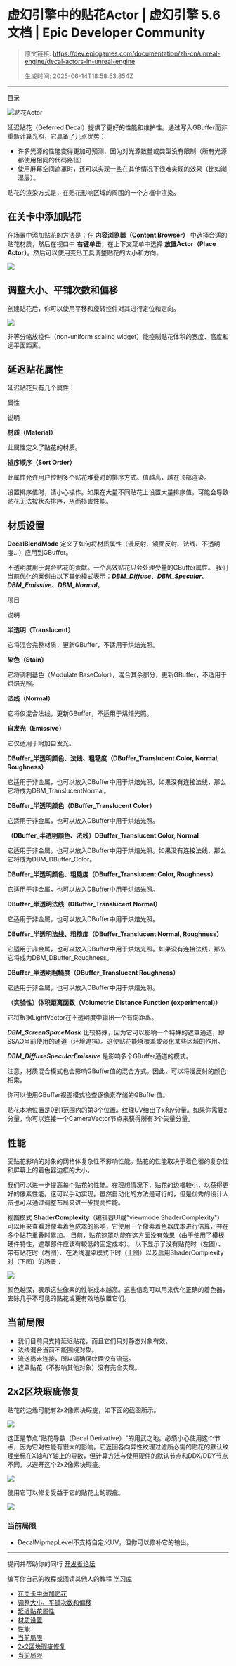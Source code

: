 # 虚幻引擎中的贴花Actor | 虚幻引擎 5.6 文档 | Epic Developer Community

> 原文链接: https://dev.epicgames.com/documentation/zh-cn/unreal-engine/decal-actors-in-unreal-engine
> 
> 生成时间: 2025-06-14T18:58:53.854Z

---

目录

![贴花Actor](https://dev.epicgames.com/community/api/documentation/image/3148526b-f1ee-4e65-bd2f-314ce16541cd?resizing_type=fill&width=1920&height=335)

延迟贴花（Deferred Decal）提供了更好的性能和维护性。通过写入GBuffer而非重新计算光照，它具备了几点优势：

-   许多光源的性能变得更加可预测，因为对光源数量或类型没有限制（所有光源都使用相同的代码路径）
-   使用屏幕空间遮罩时，还可以实现一些在其他情况下很难实现的效果（比如潮湿层）。

贴花的渲染方式是，在贴花影响区域的周围的一个方框中渲染。

## 在关卡中添加贴花

在场景中添加贴花的方法是：在 **内容浏览器（Content Browser）** 中选择合适的贴花材质，然后在视口中 **右键单击**，在上下文菜单中选择 **放置Actor（Place Actor）**。然后可以使用变形工具调整贴花的大小和方向。

![](https://d1iv7db44yhgxn.cloudfront.net/documentation/images/85e9f9bb-ffca-45e7-a1d5-9cc26240a74e/decal_1.png)

## 调整大小、平铺次数和偏移

创建贴花后，你可以使用平移和旋转控件对其进行定位和定向。

![](https://d1iv7db44yhgxn.cloudfront.net/documentation/images/ac966dc1-70fd-4cc4-a61a-f89892232270/decal_2.png)

非等分缩放控件（non-uniform scaling widget）能控制贴花体积的宽度、高度和远平面距离。

## 延迟贴花属性

延迟贴花只有几个属性：

属性

说明

**材质（Material）**

此属性定义了贴花的材质。

**排序顺序（Sort Order）**

此属性允许用户控制多个贴花堆叠时的排序方式。值越高，越在顶部渲染。

设置排序值时，请小心操作。如果在大量不同贴花上设置大量排序值，可能会导致贴花无法按状态排序，从而损害性能。

## 材质设置

**DecalBlendMode** 定义了如何将材质属性（漫反射、镜面反射、法线、不透明度...）应用到GBuffer。

不透明度用于混合贴花的贡献。一个高效贴花只会处理少量的GBuffer属性。 我们当前优化的案例由以下其他模式表示：***DBM\_Diffuse***、***DBM\_Specular***、***DBM\_Emissive***、***DBM\_Normal***。

项目

说明

**半透明（Translucent）**

它将混合完整材质，更新GBuffer，不适用于烘焙光照。

**染色（Stain）**

它将调制基色（Modulate BaseColor），混合其余部分，更新GBuffer，不适用于烘焙光照。

**法线（Normal）**

它将仅混合法线，更新GBuffer，不适用于烘焙光照。

**自发光（Emissive）**

它仅适用于附加自发光。

**DBuffer\_半透明颜色、法线、粗糙度（DBuffer\_Translucent Color, Normal, Roughness）**

它适用于非金属，也可以放入DBuffer中用于烘焙光照。如果没有连接法线，那么它将成为DBM\_TranslucentNormal。

**DBuffer\_半透明颜色（DBuffer\_Translucent Color）**

它适用于非金属，也可以放入DBuffer中用于烘焙光照。

**（DBuffer\_半透明颜色、法线）DBuffer\_Translucent Color, Normal**

它适用于非金属，也可以放入DBuffer中用于烘焙光照。如果没有连接法线，那么它将成为DBM\_DBuffer\_Color。

**DBuffer\_半透明颜色、粗糙度（DBuffer\_Translucent Color, Roughness）**

它适用于非金属，也可以放入DBuffer中用于烘焙光照。

**DBuffer\_半透明法线（DBuffer\_Translucent Normal）**

它适用于非金属，也可以放入DBuffer中用于烘焙光照。

**DBuffer\_半透明法线、粗糙度（DBuffer\_Translucent Normal, Roughness）**

它适用于非金属，也可以放入DBuffer中用于烘焙光照。如果没有连接法线，那么它将成为DBM\_DBuffer\_Roughness。

**DBuffer\_半透明粗糙度（DBuffer\_Translucent Roughness）**

它适用于非金属，也可以放入DBuffer中用于烘焙光照。

**（实验性）体积距离函数（Volumetric Distance Function (experimental)）**

它将根据LightVector在不透明度中输出一个有向距离。

***DBM\_ScreenSpaceMask*** 比较特殊，因为它可以影响一个特殊的遮罩通道，即SSAO当前使用的通道（环境遮挡）。这使贴花能够覆盖或淡化某些区域的作用。

***DBM\_DiffuseSpecularEmissive*** 是影响多个GBuffer通道的模式。

注意，材质混合模式也会影响GBuffer值的混合方式。因此，可以将漫反射的颜色相乘。

你可以使用GBuffer视图模式检查逐像素存储的GBuffer值。

贴花本地位置是0到1范围内的第3个位置。纹理UV给出了x和y分量。如果你需要z分量，你可以连接一个CameraVector节点来获得所有3个矢量分量。

## 性能

受贴花影响的对象的网格体复杂性不影响性能。贴花的性能取决于着色器的复杂性和屏幕上的着色器边框的大小。

我们可以进一步提高每个贴花的性能。在理想情况下，贴花的边框较小，以获得更好的像素性能。这可以手动实现。虽然自动化的方法是可行的，但是优秀的设计人员也可以通过调整布局来进一步提高性能。

视图模式 **ShaderComplexity**（编辑器UI或"viewmode ShaderComplexity"）可以用来查看对像素着色成本的影响，它使用一个像素着色器成本进行估算，并在多个贴花重叠时累加。 目前，贴花遮罩功能在这方面没有效果（由于使用了模板硬件特性，遮罩部件应该有较低的固定成本）。 以下显示了没有贴花时（左图）、带有贴花时（右图）、在法线渲染模式下时（上图）以及启用ShaderComplexity时（下图）的场景：

![](https://d1iv7db44yhgxn.cloudfront.net/documentation/images/2a9fa1fb-0072-4673-a699-f8494ca7442b/decalshadercomplexity.jpg)

颜色越深，表示这些像素的性能成本越高。这些信息可以用来优化正确的着色器，去除几乎不可见的贴花或更有效地放置它们。

## 当前局限

-   我们目前只支持延迟贴花，而且它们只对静态对象有效。
-   法线混合当前不能围绕对象。
-   流送尚未连接，所以请确保纹理没有流送。
-   遮罩贴花（不影响其他对象）没有完全实现。

## 2x2区块瑕疵修复

贴花的边缘可能有2x2像素块瑕疵，如下面的截图所示。

![](https://d1iv7db44yhgxn.cloudfront.net/documentation/images/3d3a5b35-1250-465e-8207-9929f9089c83/2x2_artifacts.png)

这正是节点"贴花导数（Decal Derivative）"的用武之地。必须小心使用这个节点，因为它对性能有很大的影响。它返回各向异性纹理过滤所必需的贴花的默认纹理坐标在X轴和Y轴上的导数，但计算方法与使用硬件的默认节点和DDX/DDY节点不同，以避开这个2x2像素块瑕疵。

![](https://d1iv7db44yhgxn.cloudfront.net/documentation/images/71009eb7-0426-4423-bc2a-b9d0cdf9b8e0/decal_derivative.png)

使用它可以修复受益于它的贴花上的瑕疵。

![](https://d1iv7db44yhgxn.cloudfront.net/documentation/images/0322c0a1-03e2-4882-872c-b62490d11acc/2x2_no_artifacts.png)

### 当前局限

-   DecalMipmapLevel不支持自定义UV，但你可以修补它的输出。

* * *

提问并帮助你的同行 [开发者论坛](https://forums.unrealengine.com/categories?tag=unreal-engine)

编写你自己的教程或阅读其他人的教程 [学习库](https://dev.epicgames.com/community/unreal-engine/learning)

-   [在关卡中添加贴花](/documentation/zh-cn/unreal-engine/decal-actors-in-unreal-engine#%E5%9C%A8%E5%85%B3%E5%8D%A1%E4%B8%AD%E6%B7%BB%E5%8A%A0%E8%B4%B4%E8%8A%B1)
-   [调整大小、平铺次数和偏移](/documentation/zh-cn/unreal-engine/decal-actors-in-unreal-engine#%E8%B0%83%E6%95%B4%E5%A4%A7%E5%B0%8F%E3%80%81%E5%B9%B3%E9%93%BA%E6%AC%A1%E6%95%B0%E5%92%8C%E5%81%8F%E7%A7%BB)
-   [延迟贴花属性](/documentation/zh-cn/unreal-engine/decal-actors-in-unreal-engine#%E5%BB%B6%E8%BF%9F%E8%B4%B4%E8%8A%B1%E5%B1%9E%E6%80%A7)
-   [材质设置](/documentation/zh-cn/unreal-engine/decal-actors-in-unreal-engine#%E6%9D%90%E8%B4%A8%E8%AE%BE%E7%BD%AE)
-   [性能](/documentation/zh-cn/unreal-engine/decal-actors-in-unreal-engine#%E6%80%A7%E8%83%BD)
-   [当前局限](/documentation/zh-cn/unreal-engine/decal-actors-in-unreal-engine#%E5%BD%93%E5%89%8D%E5%B1%80%E9%99%90)
-   [2x2区块瑕疵修复](/documentation/zh-cn/unreal-engine/decal-actors-in-unreal-engine#2x2%E5%8C%BA%E5%9D%97%E7%91%95%E7%96%B5%E4%BF%AE%E5%A4%8D)
-   [当前局限](/documentation/zh-cn/unreal-engine/decal-actors-in-unreal-engine#%E5%BD%93%E5%89%8D%E5%B1%80%E9%99%90-2)
